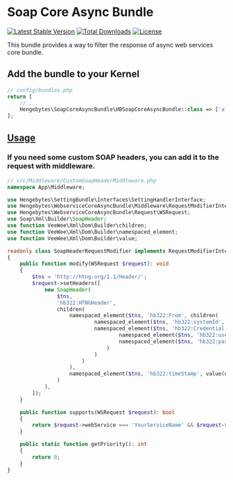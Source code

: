 # Soap Core Async Bundle

[![Latest Stable Version](https://poser.pugx.org/hengebytes/soap-core-async-bundle/v/stable.svg)](https://packagist.org/packages/hengebytes/soap-core-async-bundle)
[![Total Downloads](https://poser.pugx.org/hengebytes/soap-core-async-bundle/downloads.svg)](https://packagist.org/packages/hengebytes/soap-core-async-bundle)
[![License](https://poser.pugx.org/hengebytes/soap-core-async-bundle/license.svg)](https://packagist.org/packages/hengebytes/soap-core-async-bundle)

This bundle provides a way to filter the response of async web services core bundle.

## Add the bundle to your Kernel

```php
// config/bundles.php
return [
    // ...
    Hengebytes\SoapCoreAsyncBundle\HBSoapCoreAsyncBundle::class => ['all' => true],
];
```

## [Usage](https://github.com/hengebytes/webservice-core-async-bundle)

### If you need some custom SOAP headers, you can add it to the request with middleware.
```php
// src/Middleware/CustomSoapHeaderMiddleware.php
namespace App\Middleware;

use Hengebytes\SettingBundle\Interfaces\SettingHandlerInterface;
use Hengebytes\WebserviceCoreAsyncBundle\Middleware\RequestModifierInterface;
use Hengebytes\WebserviceCoreAsyncBundle\Request\WSRequest;
use Soap\Xml\Builder\SoapHeader;
use function VeeWee\Xml\Dom\Builder\children;
use function VeeWee\Xml\Dom\Builder\namespaced_element;
use function VeeWee\Xml\Dom\Builder\value;

readonly class SoapHeaderRequestModifier implements RequestModifierInterface
{
    public function modify(WSRequest $request): void
    {
        $tns = 'http://htng.org/1.1/Header/';
        $request->setHeaders([
            new SoapHeader(
                $tns,
                'hb322:HTNGHeader',
                children(
                    namespaced_element($tns, 'hb322:From', children(
                            namespaced_element($tns, 'hb322:systemId', value('APPTEST')),
                            namespaced_element($tns, 'hb322:Credential', children(
                                    namespaced_element($tns, 'hb322:userName', value('someUsername')),
                                    namespaced_element($tns, 'hb322:password', value('somePassword'))
                                )
                            )
                        )
                    ),
                    namespaced_element($tns, 'hb322:timeStamp', value(date('c')))
                )
            ),
        ]);
    }

    public function supports(WSRequest $request): bool
    {
        return $request->webService === 'YourServiceName' && $request->subService === 'YourSubServiceName';
    }

    public static function getPriority(): int
    {
        return 0;
    }
}
```
